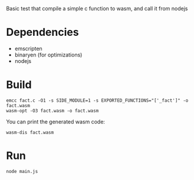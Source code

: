 Basic test that compile a simple c function to wasm, and call it from nodejs

# Dependencies

- emscripten
- binaryen (for optimizations)
- nodejs

# Build

```shell
emcc fact.c -O1 -s SIDE_MODULE=1 -s EXPORTED_FUNCTIONS="['_fact']" -o fact.wasm
wasm-opt -O3 fact.wasm -o fact.wasm
```

You can print the generated wasm code:
```
wasm-dis fact.wasm
```

# Run

```shell
node main.js
```
